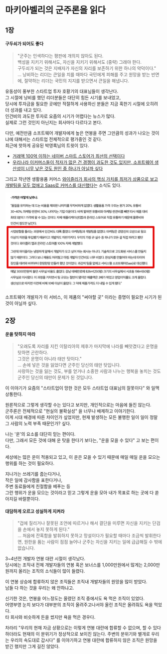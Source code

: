# 마키아벨리의 군주론을 읽다

## 1장

#### 구두쇠가 되어도 좋다

> "군주는 인색하다는 평판에 개의치 않아도 된다.  
> 백성을 지키기 위해서도, 자신을 지키기 위해서도 (중략) 그래야 한다.  
> 구두쇠가 되는 것은 지배자가 자신의 자리를 보존하기 위한 하나의 악덕이다."  
> ...
> 낭비하는 리더는 큰일을 치를 때마다 국민에게 피해를 주고 원망을 받는 반면에, 절약하는 리더는 국민의 지지를 받으면서 큰일을 해냅니다.

유동성이 풍부한 스타트업 투자 호황기의 대표님들이 생각난다.  
그 시절에 낭비를 했던 리더분들은 대단히 힘든 시기를 보내었고,  
당시에 투자금을 필요한 곳에만 적절하게 사용하신 분들은 지금 혹한기 시절에 오히려 더 성과를 내고 있다.  
인건비의 과도한 투자로 요즘의 시기가 어렵다는 뉴스가 많다.  
실제로 그런 것인지 아닌지는 회사마다 다르다고 본다.  
  
다만, 예전만큼 소프트웨어 개발자에게 높은 연봉을 주면 그만큼의 성과가 나오는 것이냐에 대해서는 스타트업 전체적으로 평가중인 것 같다.  
최근에 핫하게 공유된 박영록님의 트윗이 있다.

- [거래액 100억 이하는 네이버 스마트 스토어가 최선의 선택이다](https://twitter.com/pakyoungrok/status/1829342829543674238)
- [우리나라 이커머스들이 적자가 많은 건 경쟁이 과도한 것도 있지만, 소프트웨어 생산성이 너무 낮은 것도 원인 중 하나가 아닐까 싶다](https://twitter.com/pakyoungrok/status/1829158146369290521)

그리고 작년엔 생활용품 커머스 [와이즐리가 회사의 핵심 가치를 최저가 상품으로 보고 개발팀을 모두 없애고 Saas로 커머스를 대신했다](https://cbiz.chosun.com/svc/bulletin/bulletin_art.html?contid=2023032600041)는 소식도 있다.  

![1](./images/1.png)

소프트웨어 개발자가 이 서비스, 이 제품의 "써야할 곳" 이라는 증명이 필요한 시기가 된 것이 아닐까 싶다.

## 2장

#### 운을 탓하지 마라

> "오래도록 자리를 지킨 이탈리아의 제후가 마지막에 나라를 빼앗겼다고 운명을 탓하면 곤란하다.  
> 그것은 운명이 아니라 태만 탓이다."  
> ...
> 손에 넣은 것을 잃었다면 군주인 당신의 태만 탓입니다.  
> 사랑하는 것을 잃는 것도, 부를 얻거나 소중한 사람과 나누는 행복을 놓치는 것도 군주인 당신의 태만이 문제가 된 것입니다.

이 이야기가 요즘의 "스타트업이 망한 것은 모두 스타트업 대표님의 잘못이다" 와 일맥상통한다.  
  
원론적으로 그렇게 생각할 수는 있다고 보지만, 개인적으로는 마음에 들진 않는다.  
군주론은 전체적으로 "현실의 불확실성" 을 너무나 배제하고 이야기한다.  
이게 시대 배경에 따른 차이인가 싶었지만, 현재 발생하는 모든 불행한 일이 일이 정말 그 사람의 노력 부족 때문인가? 싶다.  
  
나는 '운'의 요소를 대단히 믿는 편이다.  
다만, 그래서 모든 것에 대해 운 탓을 한다기 보다는, "운을 모을 수 있다" 고 보는 편이다.  

세상에는 많은 운이 적용되고 있고, 이 운은 모을 수 있기 때문에 매일 매일 운을 모으는 행위를 하는 것이 필요하다.  
  
지나가는 쓰레기를 줍는다거나,  
작은 일에 감사함을 표한다거나,  
주변 동료들에게 친절함을 베푸는 등  
그런 행위가 운을 모으는 것이라고 믿고 그렇게 운을 모아 내가 목표로 하는 곳에 다 쏟아지길 바랄뿐이다.  
  
#### 대담하게 오르고 성실하게 지켜라

> "겁에 질리거나 잘못된 조언에 따르거나 해서 결단을 미루면 자신을 지키는 단검을 손에서 놓지 못하게 된다."  
> ...
> 처음에 잔혹함을 발휘하지 못하고 망설이다가 필요할 때마다 조금씩 발휘한다면, 원한을 품는 사람이 점점 늘어나 군주는 자신을 지키는 일에 급급해질 수 밖에 없습니다.

3~4년전 개발자 연봉 대란 시절이 생각났다.  
당시에는 조직내 전체 개발자들의 연봉 혹은 보너스를 1,000만원에서 많게는 2,000만원까지 올리는 조직의 소식들이 많이 들렸다.  
  
이 연봉 상승에 합류하지 않은 조직들은 조직내 개발자들의 원망을 많이 받았다.  
남들 다 하는 것을 우리는 왜 안하냐고.  
  
신기한 것은, 연봉을 어느정도는 올렸던 조직 중에서도 욕 먹은 조직이 있었다.  
어영부영 눈치 보다가 대부분의 조직이 올려주고나서야 올린 조직은 올려줘도 욕을 먹었다.  
타 회사와 비슷하게 돈을 썼지만 욕을 먹은 경우다.  
  
차라리 "우리의 현재 자금 상황으로는 이렇게 연봉 대란에 합류할 수 없으며, 할 수 있다하더라도 현재의 이 분위기가 정상적으로 보이진 않는다. 주변의 분위기와 별개로 우리는 우리의 속도대로 갑시다" 를 이야기하고 연봉 대란에 합류하지 않은 조직은 원망을 받긴 했지만 그게 길진 않았다.  
  
